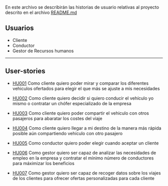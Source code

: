 En este archivo se describirán las historias de usuario relativas al proyecto descrito en el archivo [README.md](https://github.com/Slowmybrosh/PracticaIV/blob/main/README.md)

## Usuarios

- Cliente
- Conductor
- Gestor de Recursos humanos

---

## User-stories

 - [HU001](https://github.com/Slowmybrosh/PracticaIV/issues/3) Como cliente quiero poder mirar y comparar los diferentes vehiculos ofertados para elegir el que más se ajuste a mis necesidades
 - [HU002](https://github.com/Slowmybrosh/PracticaIV/issues/4) Como cliente quiero decidir si quiero conducir el vehículo yo mismo o contratar un chófer especializado de la empresa
 - [HU003](https://github.com/Slowmybrosh/PracticaIV/issues/5) Como cliente quiero poder compartir el vehiculo con otros pasajeros para abaratar los costes del viaje
 - [HU004](https://github.com/Slowmybrosh/PracticaIV/issues/6) Como cliente quiero llegar a mi destino de la manera más rápida posible aún compartiendo vehículo con otro pasajero

 - [HU005](https://github.com/Slowmybrosh/PracticaIV/issues/7) Como conductor quiero poder elegir cuando aceptar un cliente

 - [HU006](https://github.com/Slowmybrosh/PracticaIV/issues/8) Como gestor quiero ser capaz de analizar las necesidades de empleo en la empresa y contratar el mínimo número de conductores para máximizar los beneficios
 - [HU007](https://github.com/Slowmybrosh/PracticaIV/issues/9) Como gestor quiero ser capaz de recoger datos sobre los viajes de los clientes para ofrecer ofertas personalizadas para cada cliente
